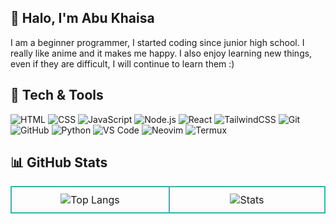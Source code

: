 ## 👋 Halo, I'm Abu Khaisa

I am a beginner programmer, I started coding since junior high school. I really like anime and it makes me happy. I also enjoy learning new things, even if they are difficult, I will continue to learn them :)

## 🔧 Tech & Tools
![HTML](https://img.shields.io/badge/-HTML5-E34F26?logo=html5&logoColor=white&style=for-the-badge)
![CSS](https://img.shields.io/badge/-CSS3-1572B6?logo=css3&logoColor=white&style=for-the-badge)
![JavaScript](https://img.shields.io/badge/-JavaScript-F7DF1E?logo=javascript&logoColor=black&style=for-the-badge)
![Node.js](https://img.shields.io/badge/-Node.js-339933?logo=node.js&logoColor=white&style=for-the-badge)
![React](https://img.shields.io/badge/-React-61DAFB?logo=react&logoColor=black&style=for-the-badge)
![TailwindCSS](https://img.shields.io/badge/-TailwindCSS-38B2AC?logo=tailwind-css&logoColor=white&style=for-the-badge)
![Git](https://img.shields.io/badge/-Git-F05032?logo=git&logoColor=white&style=for-the-badge)
![GitHub](https://img.shields.io/badge/-GitHub-181717?logo=github&logoColor=white&style=for-the-badge)
![Python](https://img.shields.io/badge/-Python-3776AB?logo=python&logoColor=white&style=for-the-badge)
![VS Code](https://img.shields.io/badge/-VS%20Code-007ACC?logo=visual-studio-code&logoColor=white&style=for-the-badge)
![Neovim](https://img.shields.io/badge/-Neovim-57A143?logo=neovim&logoColor=white&style=for-the-badge)
![Termux](https://img.shields.io/badge/-Termux-000000?logo=termux&logoColor=white&style=for-the-badge)

## 📊 GitHub Stats

<table>
  <tr>
    <td style="border: 2px solid #38B2AC; border-radius:10px; padding:10px;" align="center" width="420">
      <img src="https://github-readme-stats-nextarz.vercel.app/api?username=nextarz&layout=compact&theme=tokyonight&card_width=400" alt="Top Langs" />
    </td>
    <td style="border: 2px solid #38B2AC; border-radius:10px; padding:10px;" align="center" width="420">
      <img src="https://github-readme-stats-nextarz.vercel.app/api/top-langs/?username=nextarz&layout=compact&theme=tokyonight&card_width=400" alt="Stats" />
    </td>
  </tr>
</table>
